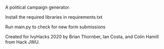 A political campaign generator.


Install the required libraries in requirements.txt

Run main.py to check for new form submissions

Created for IvyHacks 2020 by Brian Thornber, Ian Costa, and Colin Hamill from Hack JWU.
